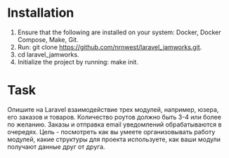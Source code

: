 # Installation
1. Ensure that the following are installed on your system: Docker, Docker Compose, Make, Git.
2. Run: git clone https://github.com/nrnwest/laravel_jamworks.git.
3. cd laravel_jamworks.
4. Initialize the project by running: make init.

# Task

Опишите на Laravel взаимодействие трех модулей, например, юзера, его заказов и товаров. 
Количество роутов должно быть 3-4 или более по желанию. Заказы и отправка email уведомлений обрабатываются в очередях. 
Цель - посмотреть как вы умеете организовывать работу модулей, какие структуры для проекта используете, 
как ваши модули получают данные друг от друга.

